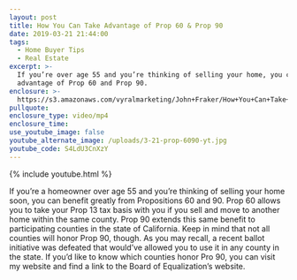 ```yaml
---
layout: post
title: How You Can Take Advantage of Prop 60 & Prop 90
date: 2019-03-21 21:44:00
tags:
  - Home Buyer Tips
  - Real Estate
excerpt: >-
  If you’re over age 55 and you’re thinking of selling your home, you can take
  advantage of Prop 60 and Prop 90.
enclosure: >-
  https://s3.amazonaws.com/vyralmarketing/John+Fraker/How+You+Can+Take+Advantage+of+Prop+60+%26+Prop+90.mp4
pullquote:
enclosure_type: video/mp4
enclosure_time:
use_youtube_image: false
youtube_alternate_image: /uploads/3-21-prop-6090-yt.jpg
youtube_code: S4LdU3CnXzY
---
```


{% include youtube.html %}

If you’re a homeowner over age 55 and you’re thinking of selling your home soon, you can benefit greatly from Propositions 60 and 90. Prop 60 allows you to take your Prop 13 tax basis with you if you sell and move to another home within the same county. Prop 90 extends this same benefit to participating counties in the state of California. Keep in mind that not all counties will honor Prop 90, though. As you may recall, a recent ballot initiative was defeated that would’ve allowed you to use it in any county in the state. If you’d like to know which counties honor Pro 90, you can visit my website and find a link to the Board of Equalization’s website.